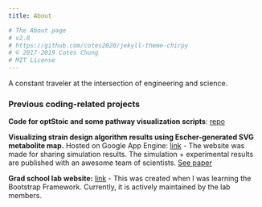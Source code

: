 ```yaml
---
title: About

# The About page
# v2.0
# https://github.com/cotes2020/jekyll-theme-chirpy
# © 2017-2019 Cotes Chung
# MIT License
---
```



A constant traveler at the intersection of engineering and science.


### Previous coding-related projects

**Code for optStoic and some pathway visualization scripts**: [repo](https://github.com/maranasgroup/optstoic-python)

**Visualizing strain design algorithm results using Escher-generated SVG metabolite map.** Hosted on Google App Engine: [link](http://optforceanalysis.appspot.com/index.html)
    - The website was made for sharing simulation results. The simulation + experimental results are published with an awesome team of scientists. [See paper](https://doi.org/10.1016/j.ymben.2017.06.008)


**Grad school lab website:** [link](http://optforceanalysis.appspot.com/index.html)
    - This was created when I was learning the Bootstrap Framework. Currently, it is actively maintained by the lab members. 


